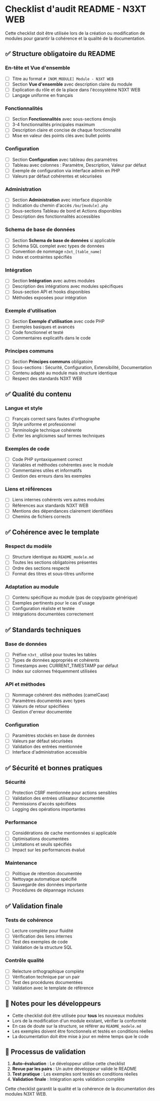 # Checklist d'audit README - N3XT WEB

Cette checklist doit être utilisée lors de la création ou modification de modules pour garantir la cohérence et la qualité de la documentation.

## ✅ Structure obligatoire du README

### En-tête et Vue d'ensemble
- [ ] Titre au format `# [NOM_MODULE] Module - N3XT WEB`
- [ ] Section **Vue d'ensemble** avec description claire du module
- [ ] Explication du rôle et de la place dans l'écosystème N3XT WEB
- [ ] Langage uniforme en français

### Fonctionnalités
- [ ] Section **Fonctionnalités** avec sous-sections émojis
- [ ] 3-4 fonctionnalités principales maximum
- [ ] Description claire et concise de chaque fonctionnalité
- [ ] Mise en valeur des points clés avec bullet points

### Configuration
- [ ] Section **Configuration** avec tableau des paramètres
- [ ] Tableau avec colonnes : Paramètre, Description, Valeur par défaut
- [ ] Exemple de configuration via interface admin en PHP
- [ ] Valeurs par défaut cohérentes et sécurisées

### Administration
- [ ] Section **Administration** avec interface disponible
- [ ] Indication du chemin d'accès `/bo/[module].php`
- [ ] Sous-sections Tableau de bord et Actions disponibles
- [ ] Description des fonctionnalités accessibles

### Schema de base de données
- [ ] Section **Schema de base de données** si applicable
- [ ] Schéma SQL complet avec types de données
- [ ] Convention de nommage `n3xt_[table_name]`
- [ ] Index et contraintes spécifiés

### Intégration
- [ ] Section **Intégration** avec autres modules
- [ ] Description des intégrations avec modules spécifiques
- [ ] Sous-section API et hooks disponibles
- [ ] Méthodes exposées pour intégration

### Exemple d'utilisation
- [ ] Section **Exemple d'utilisation** avec code PHP
- [ ] Exemples basiques et avancés
- [ ] Code fonctionnel et testé
- [ ] Commentaires explicatifs dans le code

### Principes communs
- [ ] Section **Principes communs** obligatoire
- [ ] Sous-sections : Sécurité, Configuration, Extensibilité, Documentation
- [ ] Contenu adapté au module mais structure identique
- [ ] Respect des standards N3XT WEB

## ✅ Qualité du contenu

### Langue et style
- [ ] Français correct sans fautes d'orthographe
- [ ] Style uniforme et professionnel
- [ ] Terminologie technique cohérente
- [ ] Éviter les anglicismes sauf termes techniques

### Exemples de code
- [ ] Code PHP syntaxiquement correct
- [ ] Variables et méthodes cohérentes avec le module
- [ ] Commentaires utiles et informatifs
- [ ] Gestion des erreurs dans les exemples

### Liens et références
- [ ] Liens internes cohérents vers autres modules
- [ ] Références aux standards N3XT WEB
- [ ] Mentions des dépendances clairement identifiées
- [ ] Chemins de fichiers corrects

## ✅ Cohérence avec le template

### Respect du modèle
- [ ] Structure identique au `README_modele.md`
- [ ] Toutes les sections obligatoires présentes
- [ ] Ordre des sections respecté
- [ ] Format des titres et sous-titres uniforme

### Adaptation au module
- [ ] Contenu spécifique au module (pas de copy/paste générique)
- [ ] Exemples pertinents pour le cas d'usage
- [ ] Configuration réaliste et testée
- [ ] Intégrations documentées correctement

## ✅ Standards techniques

### Base de données
- [ ] Préfixe `n3xt_` utilisé pour toutes les tables
- [ ] Types de données appropriés et cohérents
- [ ] Timestamps avec CURRENT_TIMESTAMP par défaut
- [ ] Index sur colonnes fréquemment utilisées

### API et méthodes
- [ ] Nommage cohérent des méthodes (camelCase)
- [ ] Paramètres documentés avec types
- [ ] Valeurs de retour spécifiées
- [ ] Gestion d'erreur documentée

### Configuration
- [ ] Paramètres stockés en base de données
- [ ] Valeurs par défaut sécurisées
- [ ] Validation des entrées mentionnée
- [ ] Interface d'administration accessible

## ✅ Sécurité et bonnes pratiques

### Sécurité
- [ ] Protection CSRF mentionnée pour actions sensibles
- [ ] Validation des entrées utilisateur documentée
- [ ] Permissions d'accès spécifiées
- [ ] Logging des opérations importantes

### Performance
- [ ] Considérations de cache mentionnées si applicable
- [ ] Optimisations documentées
- [ ] Limitations et seuils spécifiés
- [ ] Impact sur les performances évalué

### Maintenance
- [ ] Politique de rétention documentée
- [ ] Nettoyage automatique spécifié
- [ ] Sauvegarde des données importante
- [ ] Procédures de dépannage incluses

## ✅ Validation finale

### Tests de cohérence
- [ ] Lecture complète pour fluidité
- [ ] Vérification des liens internes
- [ ] Test des exemples de code
- [ ] Validation de la structure SQL

### Contrôle qualité
- [ ] Relecture orthographique complète
- [ ] Vérification technique par un pair
- [ ] Test des procédures documentées
- [ ] Validation avec le template de référence

## 📝 Notes pour les développeurs

- Cette checklist doit être utilisée pour **tous** les nouveaux modules
- Lors de la modification d'un module existant, vérifier la conformité
- En cas de doute sur la structure, se référer au `README_modele.md`
- Les exemples doivent être fonctionnels et testés en conditions réelles
- La documentation doit être mise à jour en même temps que le code

## 🔄 Processus de validation

1. **Auto-évaluation** : Le développeur utilise cette checklist
2. **Revue par les pairs** : Un autre développeur valide le README
3. **Test pratique** : Les exemples sont testés en conditions réelles
4. **Validation finale** : Intégration après validation complète

Cette checklist garantit la qualité et la cohérence de la documentation des modules N3XT WEB.